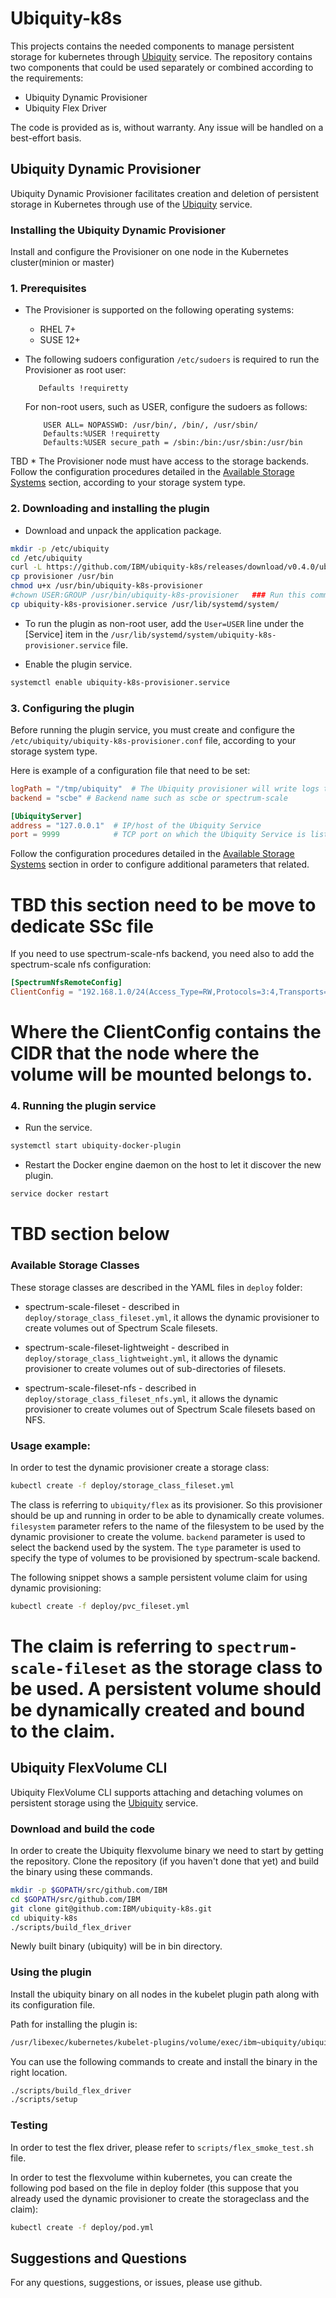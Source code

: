 # Ubiquity-k8s
This projects contains the needed components to manage persistent storage for kubernetes through [Ubiquity](https://github.com/IBM/ubiquity) service.
The repository contains two components that could be used separately or combined according to the requirements:
- Ubiquity Dynamic Provisioner
- Ubiquity Flex Driver

The code is provided as is, without warranty. Any issue will be handled on a best-effort basis.

## Ubiquity Dynamic Provisioner 

Ubiquity Dynamic Provisioner facilitates creation and deletion of persistent storage in Kubernetes through use of the [Ubiquity](https://github.com/IBM/ubiquity) service.
  
### Installing the Ubiquity Dynamic Provisioner
Install and configure the Provisioner on one node in the Kubernetes cluster(minion or master)

### 1. Prerequisites
  * The Provisioner is supported on the following operating systems:
    - RHEL 7+
    - SUSE 12+

  * The following sudoers configuration `/etc/sudoers` is required to run the Provisioner as root user: 
  
     ```
        Defaults !requiretty
     ```
     For non-root users, such as USER, configure the sudoers as follows: 

     ```
         USER ALL= NOPASSWD: /usr/bin/, /bin/, /usr/sbin/ 
         Defaults:%USER !requiretty
         Defaults:%USER secure_path = /sbin:/bin:/usr/sbin:/usr/bin
     ```

  TBD * The Provisioner  node must have access to the storage backends. Follow the configuration procedures detailed in the [Available Storage Systems](supportedStorage.md) section, according to your storage system type.
   

### 2. Downloading and installing the plugin

* Download and unpack the application package.
```bash
mkdir -p /etc/ubiquity
cd /etc/ubiquity
curl -L https://github.com/IBM/ubiquity-k8s/releases/download/v0.4.0/ubiquity-k8s-provisioner-0.4.0.tar.gz | tar xf -
cp provisioner /usr/bin 
chmod u+x /usr/bin/ubiquity-k8s-provisioner
#chown USER:GROUP /usr/bin/ubiquity-k8s-provisioner   ### Run this command only a non-root user.
cp ubiquity-k8s-provisioner.service /usr/lib/systemd/system/ 
```
   * To run the plugin as non-root user, add the `User=USER` line under the [Service] item in the  `/usr/lib/systemd/system/ubiquity-k8s-provisioner.service` file.
   
   * Enable the plugin service.
   
```bash 
systemctl enable ubiquity-k8s-provisioner.service      
```

### 3. Configuring the plugin
Before running the plugin service, you must create and configure the `/etc/ubiquity/ubiquity-k8s-provisioner.conf` file, according to your storage system type.

Here is example of a configuration file that need to be set:
```toml
logPath = "/tmp/ubiquity"  # The Ubiquity provisioner will write logs to file "ubiquity-provisioner.log" in this path.
backend = "scbe" # Backend name such as scbe or spectrum-scale

[UbiquityServer]
address = "127.0.0.1"  # IP/host of the Ubiquity Service
port = 9999            # TCP port on which the Ubiquity Service is listening

```

Follow the configuration procedures detailed in the [Available Storage Systems](supportedStorage.md) section in order to configure additional parameters that related.

TBD this section need to be move to dedicate SSc file
==============================
If you need to use spectrum-scale-nfs backend, you need also to add the spectrum-scale nfs configuration:

```toml
[SpectrumNfsRemoteConfig]
ClientConfig = "192.168.1.0/24(Access_Type=RW,Protocols=3:4,Transports=TCP:UDP)"
```
Where the ClientConfig contains the CIDR that the node where the volume will be mounted belongs to.
==============================

### 4. Running the plugin service
  * Run the service.
```bash
systemctl start ubiquity-docker-plugin    
```
  * Restart the Docker engine daemon on the host to let it discover the new plugin. 
```bash
service docker restart
```

TBD section below
==================
### Available Storage Classes
These storage classes are described in the YAML files in `deploy` folder:
* spectrum-scale-fileset - described in `deploy/storage_class_fileset.yml`, it allows the dynamic provisioner to create volumes out of Spectrum Scale filesets.
* spectrum-scale-fileset-lightweight - described in `deploy/storage_class_lightweight.yml`, it allows the dynamic provisioner to create volumes out of sub-directories of filesets.

* spectrum-scale-fileset-nfs - described in `deploy/storage_class_fileset_nfs.yml`, it allows the dynamic provisioner to create volumes out of Spectrum Scale filesets based on NFS.

### Usage example:
In order to test the dynamic provisioner create a storage class:
```bash
kubectl create -f deploy/storage_class_fileset.yml
```

The class is referring to `ubiquity/flex` as its provisioner. So this provisioner should be up and running in order to be able to dynamically create volumes.
`filesystem` parameter refers to the name of the filesystem to be used by the dynamic provisioner to create the volume. `backend` parameter is used to select the backend used by the system.
The `type` parameter is used to specify the type of volumes to be provisioned by spectrum-scale backend.

The following snippet shows a sample persistent volume claim for using dynamic provisioning:
```bash
kubectl create -f deploy/pvc_fileset.yml
```
The claim is referring to `spectrum-scale-fileset` as the storage class to be used.
A persistent volume should be dynamically created and bound to the claim.
===========================================================

## Ubiquity FlexVolume CLI 

Ubiquity FlexVolume CLI supports attaching and detaching volumes on persistent storage using the [Ubiquity](https://github.com/IBM/ubiquity) service.

### Download and build the code

In order to create the Ubiquity flexvolume binary we need to start by getting the repository.
Clone the repository (if you haven't done that yet) and build the binary using these commands.

```bash
mkdir -p $GOPATH/src/github.com/IBM
cd $GOPATH/src/github.com/IBM
git clone git@github.com:IBM/ubiquity-k8s.git
cd ubiquity-k8s
./scripts/build_flex_driver
```
Newly built binary (ubiquity) will be in bin directory.

### Using the plugin
Install the ubiquity binary on all nodes in the kubelet plugin path along with its configuration file.

Path for installing the plugin is:
```bash
/usr/libexec/kubernetes/kubelet-plugins/volume/exec/ibm~ubiquity/ubiquity
```

You can use the following commands to create and install the binary in the right location.

```bash
./scripts/build_flex_driver
./scripts/setup
```

### Testing

In order to test the flex driver, please refer to `scripts/flex_smoke_test.sh` file.

In order to test the flexvolume within kubernetes, you can create the following pod based on the file in deploy folder (this suppose that you already used the dynamic provisioner to create the storageclass and the claim):
```bash
kubectl create -f deploy/pod.yml
```

## Suggestions and Questions

For any questions, suggestions, or issues, please use github.
